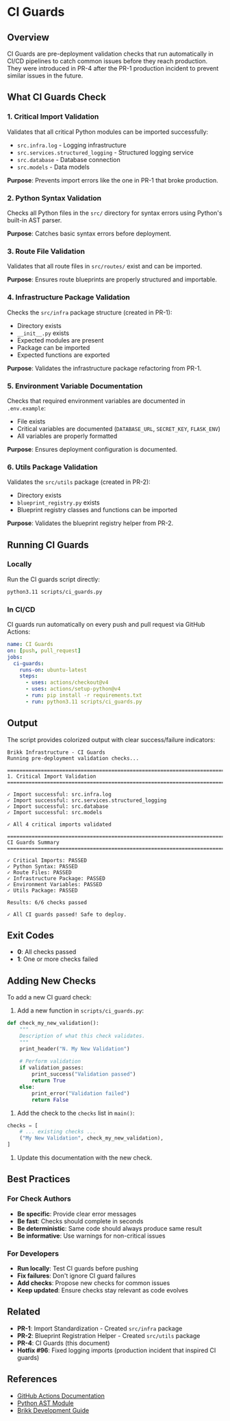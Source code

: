 # CI Guards

## Overview

CI Guards are pre-deployment validation checks that run automatically in CI/CD
pipelines to catch common issues before they reach production. They were
introduced in PR-4 after the PR-1 production incident to prevent similar issues
in the future.

## What CI Guards Check

### 1. Critical Import Validation

Validates that all critical Python modules can be imported successfully:

- `src.infra.log` - Logging infrastructure
- `src.services.structured_logging` - Structured logging service
- `src.database` - Database connection
- `src.models` - Data models

**Purpose**: Prevents import errors like the one in PR-1 that broke production.

### 2. Python Syntax Validation

Checks all Python files in the `src/` directory for syntax errors using Python's
built-in AST parser.

**Purpose**: Catches basic syntax errors before deployment.

### 3. Route File Validation

Validates that all route files in `src/routes/` exist and can be imported.

**Purpose**: Ensures route blueprints are properly structured and importable.

### 4. Infrastructure Package Validation

Checks the `src/infra` package structure (created in PR-1):

- Directory exists
- `__init__.py` exists
- Expected modules are present
- Package can be imported
- Expected functions are exported

**Purpose**: Validates the infrastructure package refactoring from PR-1.

### 5. Environment Variable Documentation

Checks that required environment variables are documented in `.env.example`:

- File exists
- Critical variables are documented (`DATABASE_URL`, `SECRET_KEY`, `FLASK_ENV`)
- All variables are properly formatted

**Purpose**: Ensures deployment configuration is documented.

### 6. Utils Package Validation

Validates the `src/utils` package (created in PR-2):

- Directory exists
- `blueprint_registry.py` exists
- Blueprint registry classes and functions can be imported

**Purpose**: Validates the blueprint registry helper from PR-2.

## Running CI Guards

### Locally

Run the CI guards script directly:

```bash
python3.11 scripts/ci_guards.py
```

### In CI/CD

CI guards run automatically on every push and pull request via GitHub Actions:

```yaml
name: CI Guards
on: [push, pull_request]
jobs:
  ci-guards:
    runs-on: ubuntu-latest
    steps:
      - uses: actions/checkout@v4
      - uses: actions/setup-python@v4
      - run: pip install -r requirements.txt
      - run: python3.11 scripts/ci_guards.py
```

## Output

The script provides colorized output with clear success/failure indicators:

```text
Brikk Infrastructure - CI Guards
Running pre-deployment validation checks...

================================================================================
1. Critical Import Validation
================================================================================

✓ Import successful: src.infra.log
✓ Import successful: src.services.structured_logging
✓ Import successful: src.database
✓ Import successful: src.models

✓ All 4 critical imports validated

================================================================================
CI Guards Summary
================================================================================

✓ Critical Imports: PASSED
✓ Python Syntax: PASSED
✓ Route Files: PASSED
✓ Infrastructure Package: PASSED
✓ Environment Variables: PASSED
✓ Utils Package: PASSED

Results: 6/6 checks passed

✓ All CI guards passed! Safe to deploy.
```

## Exit Codes

- **0**: All checks passed
- **1**: One or more checks failed

## Adding New Checks

To add a new CI guard check:

1. Add a new function in `scripts/ci_guards.py`:

```python
def check_my_new_validation():
    """
    Description of what this check validates.
    """
    print_header("N. My New Validation")
    
    # Perform validation
    if validation_passes:
        print_success("Validation passed")
        return True
    else:
        print_error("Validation failed")
        return False
```

1. Add the check to the `checks` list in `main()`:

```python
checks = [
    # ... existing checks ...
    ("My New Validation", check_my_new_validation),
]
```

1. Update this documentation with the new check.

## Best Practices

### For Check Authors

- **Be specific**: Provide clear error messages
- **Be fast**: Checks should complete in seconds
- **Be deterministic**: Same code should always produce same result
- **Be informative**: Use warnings for non-critical issues

### For Developers

- **Run locally**: Test CI guards before pushing
- **Fix failures**: Don't ignore CI guard failures
- **Add checks**: Propose new checks for common issues
- **Keep updated**: Ensure checks stay relevant as code evolves

## Related

- **PR-1**: Import Standardization - Created `src/infra` package
- **PR-2**: Blueprint Registration Helper - Created `src/utils` package
- **PR-4**: CI Guards (this document)
- **Hotfix #96**: Fixed logging imports (production incident that inspired CI guards)

## References

- [GitHub Actions Documentation](https://docs.github.com/en/actions)
- [Python AST Module](https://docs.python.org/3/library/ast.html)
- [Brikk Development Guide](../README.md)